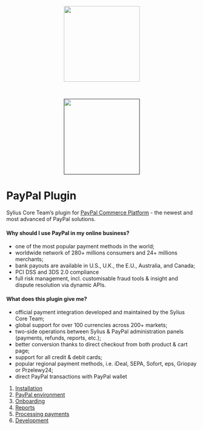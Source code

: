 <p align="center">
    <a href="https://sylius.com" target="_blank">
        <img src="https://demo.sylius.com/assets/shop/img/logo.png" width="200"  />
    </a>
</p>
<br/>
<p align="center">
    <a href="">
        <img src="https://www.paypalobjects.com/webstatic/mktg/Logo/pp-logo-200px.png" width="200" />
    </a>
</p>

# PayPal Plugin

Sylius Core Team’s plugin for [PayPal Commerce Platform](https://www.paypal.com/uk/business/platforms-and-marketplaces) - the newest and most advanced of PayPal solutions.

#### Why should I use PayPal in my online business?

* one of the most popular payment methods in the world;
* worldwide network of 280+ millions consumers and 24+ millions merchants;
* bank payouts are available in U.S., U.K., the E.U., Australia, and Canada;
* PCI DSS and 3DS 2.0 compliance
* full risk management, incl. customisable fraud tools & insight and dispute resolution via dynamic APIs.

#### What does this plugin give me?

* official payment integration developed and maintained by the Sylius Core Team;
* global support for over 100 currencies across 200+ markets;
* two-side operations between Sylius & PayPal administration panels (payments, refunds, reports, etc.);
* better conversion thanks to direct checkout from both product & cart page;
* support for all credit & debit cards;
* popular regional payment methods, i.e. iDeal, SEPA, Sofort, eps, Griopay or Przelewy24;
* direct PayPal transactions with PayPal wallet

1. [Installation](docs/installation.md)
1. [PayPal environment](docs/sandbox-vs-live.md)
1. [Onboarding](docs/onboarding.md)
1. [Reports](docs/reports.md)
1. [Processing payments](docs/processing-payments.md)
1. [Development](docs/development.md)
